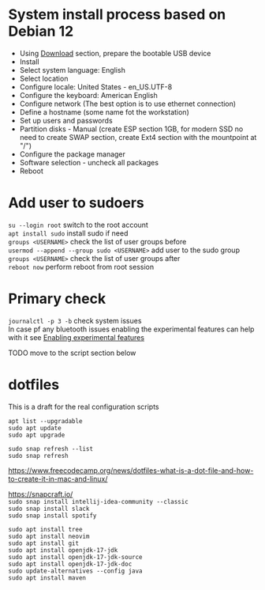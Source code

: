 # System install process based on Debian 12  
- Using [Download](https://cdimage.debian.org/debian-cd/current/amd64/iso-cd/debian-12.2.0-amd64-netinst.iso) section, prepare the bootable USB device
- Install
- Select system language: English
- Select location
- Configure locale: United States - en_US.UTF-8
- Configure the keyboard: American English
- Configure network (The best option is to use ethernet connection)
- Define a hostname (some name fot the workstation)
- Set up users and passwords
- Partition disks - Manual (create ESP section 1GB, for modern SSD no need to create SWAP section, create Ext4 section with the mountpoint at "/")
- Configure the package manager
- Software selection - uncheck all packages  
- Reboot

# Add user to sudoers
`su --login root` switch to the root account  
`apt install sudo` install sudo if need  
`groups <USERNAME>` check the list of user groups before  
`usermod --append --group sudo <USERNAME>` add user to the sudo group  
`groups <USERNAME>` check the list of user groups after  
`reboot now` perform reboot from root session  

# Primary check  
`journalctl -p 3 -b` check system issues  
In case pf any bluetooth issues enabling the experimental features can help with it see [Enabling experimental features](https://wiki.archlinux.org/title/Bluetooth#Enabling_experimental_features) 



TODO move to the script section below
# dotfiles
This is a draft for the real configuration scripts  

`apt list --upgradable`  
`sudo apt update`  
`sudo apt upgrade`  

`sudo snap refresh --list`  
`sudo snap refresh`  

https://www.freecodecamp.org/news/dotfiles-what-is-a-dot-file-and-how-to-create-it-in-mac-and-linux/  

https://snapcraft.io/  
`sudo snap install intellij-idea-community --classic`  
`sudo snap install slack`  
`sudo snap install spotify`  

`sudo apt install tree`  
`sudo apt install neovim`  
`sudo apt install git`  
`sudo apt install openjdk-17-jdk`  
`sudo apt install openjdk-17-jdk-source`  
`sudo apt install openjdk-17-jdk-doc`  
`sudo update-alternatives --config java`  
`sudo apt install maven`  
